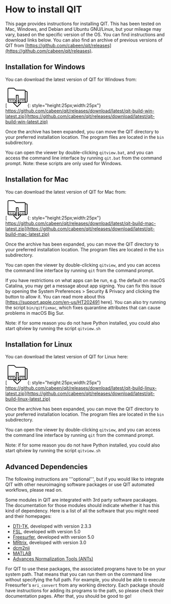 # How to install QIT

This page provides instructions for installing QIT.  This has been tested on
Mac, Windows, and Debian and Ubuntu GNU/Linux, but your mileage may vary, based
on the specific version of the OS.  You can find instructions and download
links below.  You can also find an archive of previous versions of QIT from
[https://github.com/cabeen/qit/releases](https://github.com/cabeen/qit/releases).

## Installation for Windows

You can download the latest version of QIT for Windows from:

[![Download](images/download-icon.png){: style="height:25px;width:25px"} https://github.com/cabeen/qit/releases/download/latest/qit-build-win-latest.zip](https://github.com/cabeen/qit/releases/download/latest/qit-build-win-latest.zip)

Once the archive has been expanded, you can move the QIT directory to your preferred installation location.  The program files are located in the `bin` subdirectory.  

You can open the viewer by double-clicking `qitview.bat`, and you can access the command line interface by running `qit.bat` from the command prompt.  Note: these scripts are only used for Windows.

## Installation for Mac

You can download the latest version of QIT for Mac from:

[![Download](images/download-icon.png){: style="height:25px;width:25px"} https://github.com/cabeen/qit/releases/download/latest/qit-build-mac-latest.zip](https://github.com/cabeen/qit/releases/download/latest/qit-build-mac-latest.zip)

Once the archive has been expanded, you can move the QIT directory to your
preferred installation location.  The program files are located in the `bin`
subdirectory.  

You can open the viewer by double-clicking `qitview`, and you can access the command line interface by running `qit` from the command prompt.

If you have restrictions on what apps can be run, e.g. the default on macOS Catalina, you may get a message about app signing.  You can fix this issue by opening the  System Preferences > Security & Privacy and clicking the button to allow it.  You can read more about this [https://support.apple.com/en-us/HT202491 here].  You can also try running the script `bin/qitfixmac`, which fixes quarantine attributes that can cause problems in macOS Big Sur.

Note: if for some reason you do not have Python installed, you could also start qitview by running the script `qitview.sh`

## Installation for Linux

You can download the latest version of QIT for Linux here:

[![Download](images/download-icon.png){: style="height:25px;width:25px"} https://github.com/cabeen/qit/releases/download/latest/qit-build-linux-latest.zip](https://github.com/cabeen/qit/releases/download/latest/qit-build-linux-latest.zip)

Once the archive has been expanded, you can move the QIT directory to your preferred installation location.  The program files are located in the `bin` subdirectory.  

You can open the viewer by double-clicking `qitview`, and you can access the command line interface by running `qit` from the command prompt.

Note: if for some reason you do not have Python installed, you could also start qitview by running the script `qitview.sh`

## Advanced Dependencies

The following instructions are '''optional''', but if you would like to integrate QIT with other neuroimaging software packages or use QIT automated workflows, please read on.

Some modules in QIT are integrated with 3rd party software pacakages.  The documentation for those modules should indicate whether it has this kind of dependency.  Here is a list of all the software that you might need and their homepages:

* [DTI-TK](http://dti-tk.sourceforge.net/pmwiki/pmwiki.php), developed with version 2.3.3
* [FSL](https://fsl.fmrib.ox.ac.uk/fsl/fslwiki/), developed with version 5.0
* [Freesurfer](https://surfer.nmr.mgh.harvard.edu/fswiki), developed with version 5.0
* [MRtrix](http://www.mrtrix.org), developed with version 3.0
* [dcm2nii](https://www.nitrc.org/projects/dcm2nii)
* [MATLAB](https://www.mathworks.com/products/matlab.html)
* [Advances Normalization Tools (ANTs)](https://github.com/ANTsX/ANTs)

For QIT to use these packages, the associated programs have to be on your
system path.  That means that you can run them on the command line without
specifying the full path.  For example, you should be able to execute
Freesurfer's `mri_convert` from any working directory.  Each package should
have instructions for adding its programs to the path, so please check their
documentation pages.  After that, you should be good to go!
